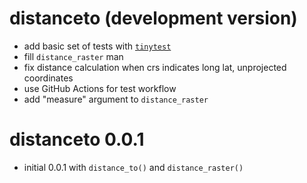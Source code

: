 # distanceto (development version)

* add basic set of tests with [`tinytest`](https://github.com/markvanderloo/tinytest/)
* fill `distance_raster` man
* fix distance calculation when crs indicates long lat, unprojected coordinates
* use GitHub Actions for test workflow
* add "measure" argument to `distance_raster`


# distanceto 0.0.1

* initial 0.0.1 with `distance_to()` and `distance_raster()`
